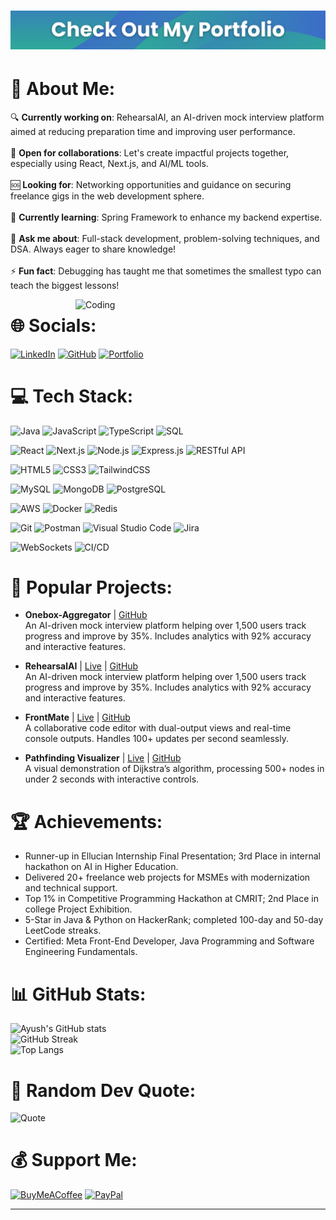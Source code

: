 # [![MasterHead](img.png)](https://ayushsharaf.vercel.app/)

# 💫 About Me:

🔍 **Currently working on**: RehearsalAI, an AI-driven mock interview platform aimed at reducing preparation time and improving user performance.<br>
<br>🤝 **Open for collaborations**: Let's create impactful projects together, especially using React, Next.js, and AI/ML tools.<br>
<br>🆘 **Looking for**: Networking opportunities and guidance on securing freelance gigs in the web development sphere.<br>
<br>🌱 **Currently learning**: Spring Framework to enhance my backend expertise.<br>
<br>💬 **Ask me about**: Full-stack development, problem-solving techniques, and DSA. Always eager to share knowledge!<br>
<br>⚡ **Fun fact**: Debugging has taught me that sometimes the smallest typo can teach the biggest lessons!

<img align="right" alt="Coding" width="400" src="https://cdn.dribbble.com/users/1162077/screenshots/3848914/programmer.gif">

# 🌐 Socials:

[![LinkedIn](https://img.shields.io/badge/LinkedIn-%230077B5.svg?logo=linkedin&logoColor=white)](https://linkedin.com/in/ayush-sharaf) [![GitHub](https://img.shields.io/badge/GitHub-%23181717.svg?logo=github&logoColor=white)](https://github.com/ayush-sharaf) [![Portfolio](https://img.shields.io/badge/Portfolio-%23000000.svg?logo=firefox&logoColor=#FF7139)](https://ayushsharaf.vercel.app) 

# 💻 Tech Stack:

![Java](https://img.shields.io/badge/java-%23ED8B00.svg?style=for-the-badge&logo=openjdk&logoColor=white)
![JavaScript](https://img.shields.io/badge/javascript-%23323330.svg?style=for-the-badge&logo=javascript&logoColor=%23F7DF1E)
![TypeScript](https://img.shields.io/badge/typescript-%23007ACC.svg?style=for-the-badge&logo=typescript&logoColor=white)
![SQL](https://img.shields.io/badge/sql-%2300748F.svg?style=for-the-badge&logo=sqlite&logoColor=white)

![React](https://img.shields.io/badge/react-%2320232a.svg?style=for-the-badge&logo=react&logoColor=%2361DAFB)
![Next.js](https://img.shields.io/badge/Next-black?style=for-the-badge&logo=next.js&logoColor=white)
![Node.js](https://img.shields.io/badge/node.js-6DA55F?style=for-the-badge&logo=node.js&logoColor=white)
![Express.js](https://img.shields.io/badge/express.js-%23404d59.svg?style=for-the-badge&logo=express&logoColor=%2361DAFB)
![RESTful API](https://img.shields.io/badge/REST-API-%23000000.svg?style=for-the-badge&logoColor=white)

![HTML5](https://img.shields.io/badge/html5-%23E34F26.svg?style=for-the-badge&logo=html5&logoColor=white)
![CSS3](https://img.shields.io/badge/css3-%231572B6.svg?style=for-the-badge&logo=css3&logoColor=white)
![TailwindCSS](https://img.shields.io/badge/tailwindcss-%2338B2AC.svg?style=for-the-badge&logo=tailwind-css&logoColor=white)

![MySQL](https://img.shields.io/badge/mysql-%2300f.svg?style=for-the-badge&logo=mysql&logoColor=white)
![MongoDB](https://img.shields.io/badge/mongodb-%234ea94b.svg?style=for-the-badge&logo=mongodb&logoColor=white)
![PostgreSQL](https://img.shields.io/badge/postgresql-%23316192.svg?style=for-the-badge&logo=postgresql&logoColor=white)

![AWS](https://img.shields.io/badge/AWS-%23232F3E.svg?style=for-the-badge&logo=amazon-aws&logoColor=white)
![Docker](https://img.shields.io/badge/docker-%230db7ed.svg?style=for-the-badge&logo=docker&logoColor=white)
![Redis](https://img.shields.io/badge/redis-%23DD0031.svg?style=for-the-badge&logo=redis&logoColor=white)

![Git](https://img.shields.io/badge/git-%23F05033.svg?style=for-the-badge&logo=git&logoColor=white)
![Postman](https://img.shields.io/badge/Postman-FF6C37?style=for-the-badge&logo=postman&logoColor=white)
![Visual Studio Code](https://img.shields.io/badge/VSCode-%23007ACC.svg?style=for-the-badge&logo=visual-studio-code&logoColor=white)
![Jira](https://img.shields.io/badge/jira-%230A0FFF.svg?style=for-the-badge&logo=jira&logoColor=white)

![WebSockets](https://img.shields.io/badge/WebSockets-%23000000.svg?style=for-the-badge&logoColor=white)
![CI/CD](https://img.shields.io/badge/CI%2FCD-%23007ACC.svg?style=for-the-badge&logo=githubactions&logoColor=white)


# 🚀 Popular Projects:

- **Onebox-Aggregator** |  [GitHub](https://github.com/ayush-sharaf/onebox-aggregator)<br>
  An AI-driven mock interview platform helping over 1,500 users track progress and improve by 35%. Includes analytics with 92% accuracy and interactive features.
  
- **RehearsalAI** | [Live](https://rehearsal-ai.vercel.app/) | [GitHub](https://github.com/ayush-sharaf/rehearsalai)<br>
  An AI-driven mock interview platform helping over 1,500 users track progress and improve by 35%. Includes analytics with 92% accuracy and interactive features.

- **FrontMate** | [Live](https://frontmate.vercel.app) | [GitHub](https://github.com/ayush-sharaf/frontmate)<br>
  A collaborative code editor with dual-output views and real-time console outputs. Handles 100+ updates per second seamlessly.

- **Pathfinding Visualizer** | [Live](https://dijkstra-visualiser.netlify.app/) | [GitHub](https://github.com/ayush-sharaf/dijkstra-visualiser)<br>
  A visual demonstration of Dijkstra’s algorithm, processing 500+ nodes in under 2 seconds with interactive controls.
  


# 🏆 Achievements:

- Runner-up in Ellucian Internship Final Presentation; 3rd Place in internal hackathon on AI in Higher Education.
- Delivered 20+ freelance web projects for MSMEs with modernization and technical support.
- Top 1% in Competitive Programming Hackathon at CMRIT; 2nd Place in college Project Exhibition.
- 5-Star in Java & Python on HackerRank; completed 100-day and 50-day LeetCode streaks.
- Certified: Meta Front-End Developer, Java Programming and Software Engineering Fundamentals.

# 📊 GitHub Stats:

![Ayush's GitHub stats](https://github-readme-stats.vercel.app/api?username=ayush-sharaf&theme=dark&hide_border=false&include_all_commits=true&count_private=true)<br>
![GitHub Streak](https://github-readme-streak-stats.herokuapp.com/?user=ayush-sharaf&theme=dark&hide_border=false)<br>
![Top Langs](https://github-readme-stats.vercel.app/api/top-langs/?username=ayush-sharaf&theme=dark&hide_border=false&layout=compact)

# 💬 Random Dev Quote:

![Quote](https://quotes-github-readme.vercel.app/api?type=horizontal&theme=radical)

# 💰 Support Me:

[![BuyMeACoffee](https://img.shields.io/badge/Buy%20Me%20a%20Coffee-ffdd00?style=for-the-badge&logo=buy-me-a-coffee&logoColor=black)](https://buymeacoffee.com/ayushsharam) [![PayPal](https://img.shields.io/badge/PayPal-00457C?style=for-the-badge&logo=paypal&logoColor=white)](https://paypal.me/ayushsharaf)

---
